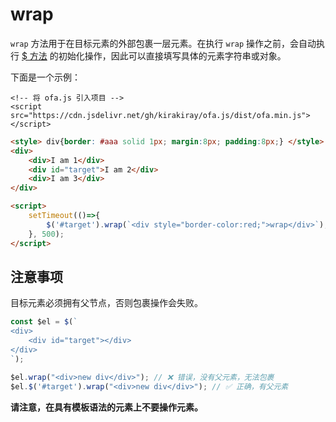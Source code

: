 # wrap

`wrap` 方法用于在目标元素的外部包裹一层元素。在执行 `wrap` 操作之前，会自动执行 [$ 方法](../instance/dollar.md) 的初始化操作，因此可以直接填写具体的元素字符串或对象。

下面是一个示例：

<html-viewer>

```
<!-- 将 ofa.js 引入项目 -->
<script src="https://cdn.jsdelivr.net/gh/kirakiray/ofa.js/dist/ofa.min.js"></script>
```

```html
<style> div{border: #aaa solid 1px; margin:8px; padding:8px;} </style>
<div>
    <div>I am 1</div>
    <div id="target">I am 2</div>
    <div>I am 3</div>
</div>

<script>
    setTimeout(()=>{
        $('#target').wrap(`<div style="border-color:red;">wrap</div>`);
    }, 500);
</script>
```

</html-viewer>

## 注意事项

目标元素必须拥有父节点，否则包裹操作会失败。

```javascript
const $el = $(`
<div>
    <div id="target"></div>
</div>
`);

$el.wrap("<div>new div</div>"); // ❌ 错误，没有父元素，无法包裹
$el.$('#target').wrap("<div>new div</div>"); // ✅ 正确，有父元素
```

**请注意，在具有模板语法的元素上不要操作元素。**